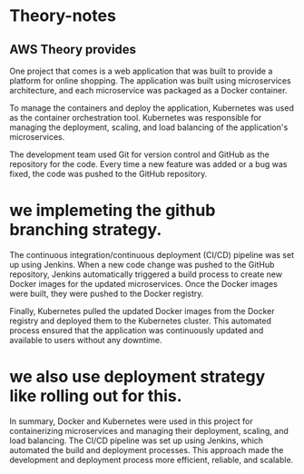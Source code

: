 # Theory-notes
## AWS Theory provides
One project that comes  is a web application that was built to provide a platform for online shopping. The application was built using microservices architecture, and each microservice was packaged as a Docker container.

To manage the containers and deploy the application, Kubernetes was used as the container orchestration tool. Kubernetes was responsible for managing the deployment, scaling, and load balancing of the application's microservices.

The development team used Git for version control and GitHub as the repository for the code. Every time a new feature was added or a bug was fixed, the code was pushed to the GitHub repository.  
# we implemeting the github branching strategy. 


The continuous integration/continuous deployment (CI/CD) pipeline was set up using Jenkins. When a new code change was pushed to the GitHub repository, Jenkins automatically triggered a build process to create new Docker images for the updated microservices. Once the Docker images were built, they were pushed to the Docker registry.

Finally, Kubernetes pulled the updated Docker images from the Docker registry and deployed them to the Kubernetes cluster. This automated process ensured that the application was continuously updated and available to users without any downtime.
# we also use deployment strategy like rolling out for this.

In summary, Docker and Kubernetes were used in this project for containerizing microservices and managing their deployment, scaling, and load balancing. The CI/CD pipeline was set up using Jenkins, which automated the build and deployment processes. This approach made the development and deployment process more efficient, reliable, and scalable.
